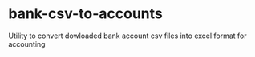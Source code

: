 # bank-csv-to-accounts
Utility to convert dowloaded bank account csv files into excel format for accounting
